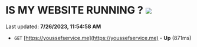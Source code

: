 # IS MY WEBSITE RUNNING ? [![](https://img.shields.io/static/v1?label=Sponsor&message=%E2%9D%A4&logo=GitHub&color=%23fe8e86)](https://github.com/sponsors/<username>)

Last updated: **7/26/2023, 11:54:58 AM**

- `GET` [https://youssefservice.me](https://youssefservice.me) - **Up** (871ms)
